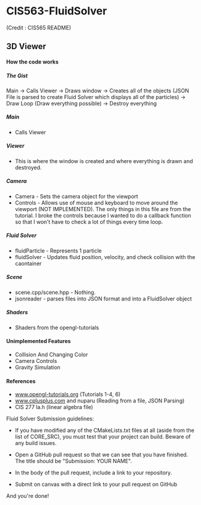 # CIS563-FluidSolver
(Credit : CIS565 README)


## 3D Viewer

#### How the code works
##### The Gist
Main -> Calls Viewer -> Draws window -> Creates all of the objects (JSON File is parsed to create Fluid Solver which displays all of the particles) -> Draw Loop (Draw everything possible) -> Destroy everything

##### Main
- Calls Viewer

##### Viewer
- This is where the window is created and where everything is drawn and destroyed.

##### Camera
- Camera - Sets the camera object for the viewport
- Controls - Allows use of mouse and keyboard to move around the viewport (NOT IMPLEMENTED). The only things in this file are from the tutorial. I broke the controls because I wanted to do a callback function so that I won't have to check a lot of things every time loop.

##### Fluid Solver
- fluidParticle - Represents 1 particle
- fluidSolver - Updates fluid position, velocity, and check collision with the caontainer

##### Scene
- scene.cpp/scene.hpp - Nothing.
- jsonreader - parses files into JSON format and into a FluidSolver object

##### Shaders
- Shaders from the opengl-tutorials

#### Unimplemented Features
- Collision And Changing Color
- Camera Controls
- Gravity Simulation

#### References
- www.opengl-tutorials.org (Tutorials 1-4, 6)
- www.cplusplus.com and nuparu (Reading from a file, JSON Parsing)
- CIS 277 la.h (linear algebra file)

Fluid Solver Submission guidelines:


- If you have modified any of the CMakeLists.txt files at all (aside from the list of CORE_SRC), you must test that your project can build. Beware of any build issues.

- Open a GitHub pull request so that we can see that you have finished. The title should be "Submission: YOUR NAME".

- In the body of the pull request, include a link to your repository.

- Submit on canvas with a direct link to your pull request on GitHub


And you're done!